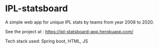 # IPL-statsboard
A simple web app for unique IPL stats by teams from year 2008 to 2020.

See the project at : https://ipl-statsboard-app.herokuapp.com/

Tech stack used: Spring boot, HTML, JS
